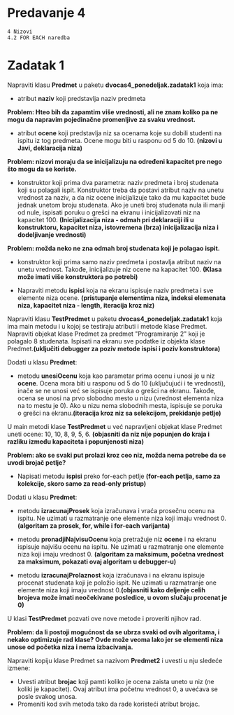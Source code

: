 # Predavanje 4

	4 Nizovi
	4.2 FOR EACH naredba

# Zadatak 1

Napraviti klasu **Predmet** u paketu **dvocas4_ponedeljak.zadatak1** koja ima:

- atribut **naziv** koji predstavlja naziv predmeta

**Problem: Hteo bih da zapamtim više vrednosti, ali ne znam koliko pa ne mogu da napravim pojedinačne promenljive za svaku vrednost.**

- atribut **ocene** koji predstavlja niz sa ocenama koje su dobili studenti na ispitu iz tog predmeta. Ocene mogu biti u rasponu od 5 do 10. **(nizovi u Javi, deklaracija niza)**


**Problem: nizovi moraju da se inicijalizuju na određeni kapacitet pre nego što mogu da se koriste.**

- konstruktor koji prima dva parametra: naziv predmeta i broj studenata koji su polagali ispit. Konstruktor treba da postavi atribut naziv na unetu vrednost za naziv, a da niz ocene inicijalizuje tako da mu kapacitet bude jednak unetom broju studenata. Ako je uneti broj studenata nula ili manji od nule, ispisati poruku o grešci na ekranu i inicijalizovati niz na kapacitet 100. **(Inicijalizacija niza - odmah pri deklaraciji ili u konstruktoru, kapacitet niza, istovremena (brza) inicijalizacija niza i dodeljivanje vrednosti)**


**Problem: možda neko ne zna odmah broj studenata koji je polagao ispit.**

- konstruktor koji prima samo naziv predmeta i postavlja atribut naziv na unetu vrednost. Takođe, inicijalizuje niz ocene na kapacitet 100. **(Klasa može imati više konstruktora po potrebi)**


- Napraviti metodu **ispisi** koja na ekranu ispisuje naziv predmeta i sve elemente niza ocene. **(pristupanje elementima niza, indeksi elemenata niza, kapacitet niza - length, iteracija kroz niz)**

Napraviti klasu **TestPredmet** u paketu **dvocas4_ponedeljak.zadatak1** koja ima main metodu i u kojoj se testiraju atributi i metode klase Predmet. Napraviti objekat klase Predmet za predmet "Programiranje 2" koji je polagalo 8 studenata. Ispisati na ekranu sve podatke iz objekta klase Predmet.**(uključiti debugger za poziv metode ispisi i poziv konstruktora)**



Dodati u klasu **Predmet**:

- metodu **unesiOcenu** koja kao parametar prima ocenu i unosi je u niz **ocene**. Ocena mora biti u rasponu od 5 do 10 (uključujući i te vrednosti), inače se ne unosi već se ispisuje poruka o grešci na ekranu. Takođe, ocena se unosi na prvo slobodno mesto u nizu (vrednost elementa niza na to mestu je 0). Ako u nizu nema slobodnih mesta, ispisuje se poruka o grešci na ekranu.**(iteracija kroz niz sa selekcijom, prekidanje petlje)**


U main metodi klase **TestPredmet** u već napravljeni objekat klase Predmet uneti ocene: 10, 10, 8, 9, 5, 6. **(objasniti da niz nije popunjen do kraja i razliku između kapaciteta i popunjenosti niza)**



**Problem: ako se svaki put prolazi kroz ceo niz, možda nema potrebe da se uvodi brojač petlje?**


- Napisati metodu **ispisi** preko for-each petlje **(for-each petlja, samo za kolekcije, skoro samo za read-only pristup)**


Dodati u klasu **Predmet**:

- metodu **izracunajProsek** koja izračunava i vraća prosečnu ocenu na ispitu. Ne uzimati u razmatranje one elemente niza koji imaju vrednost 0. **(algoritam za prosek, for, while i for-each varijanta)**

- metodu **pronadjiNajvisuOcenu** koja pretražuje niz **ocene** i na ekranu ispisuje najvišu ocenu na ispitu. Ne uzimati u razmatranje one elemente niza koji imaju vrednost 0. **(algoritam za maksimum, početna vrednost za maksimum, pokazati ovaj algoritam u debugger-u)**

- metodu **izracunajProlaznost** koja izračunava i na ekranu ispisuje procenat studenata koji je položio ispit. Ne uzimati u razmatranje one elemente niza koji imaju vrednost 0.**(objasniti kako deljenje celih brojeva može imati neočekivane posledice, u ovom slučaju procenat je 0)**


U klasi **TestPredmet** pozvati ove nove metode i proveriti njihov rad.


**Problem: da li postoji mogućnost da se ubrza svaki od ovih algoritama, i nekako optimizuje rad klase? Ovde može veoma lako jer se elementi niza unose od početka niza i nema izbacivanja.**


Napraviti kopiju klase Predmet sa nazivom **Predmet2** i uvesti u nju sledeće izmene:
- Uvesti atribut **brojac** koji pamti koliko je ocena zaista uneto u niz (ne koliki je kapacitet). Ovaj atribut ima početnu vrednost 0, a uvećava se posle svakog unosa. 
- Promeniti kod svih metoda tako da rade koristeći atribut brojac.
